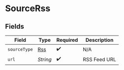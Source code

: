 # SourceRss


## Fields

| Field                             | Type                              | Required                          | Description                       |
| --------------------------------- | --------------------------------- | --------------------------------- | --------------------------------- |
| `sourceType`                      | [Rss](../../models/shared/Rss.md) | :heavy_check_mark:                | N/A                               |
| `url`                             | *String*                          | :heavy_check_mark:                | RSS Feed URL                      |